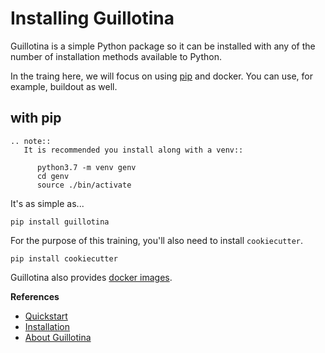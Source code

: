 # Installing Guillotina

Guillotina is a simple Python package so it can be installed with any of the
number of installation methods available to Python.

In the traing here, we will focus on using [pip](https://pip.pypa.io/en/stable/)
and docker. You can use, for example, buildout as well.


## with pip

```eval_rst
.. note::
   It is recommended you install along with a venv::

      python3.7 -m venv genv
      cd genv
      source ./bin/activate
```


It's as simple as...

```
pip install guillotina
```


For the purpose of this training, you'll also need to install `cookiecutter`.

```
pip install cookiecutter
```


Guillotina also provides [docker images](https://hub.docker.com/r/guillotina/guillotina/).


**References**

  - [Quickstart](../../quickstart)
  - [Installation](../../installation/index)
  - [About Guillotina](../../about)
